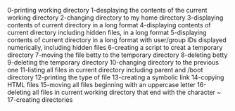 0-printing working directory
1-desplaying the contents of the current working directory
2-changing directory to my home directory
3-displaying contents of current directory in a long format
4-displaying contents of current directory including hidden files, in a long format
5-displaying contents of current directory in a long format with user/group IDs displayed numerically, including hidden files
6-creating a script to creat a temporary directory
7-moving the file betty to the temporary directory
8-deleting betty
9-deleting the temporary directory
10-changing directory to the previous one
11-listing all files in current directory including parent and /boot directory
12-printing the type of file
13-creating a symbolic link
14-copying HTML files
15-moving all files beginning with an uppercase letter
16-deleting all files in current working directory that end with the character ~
17-creating directories
